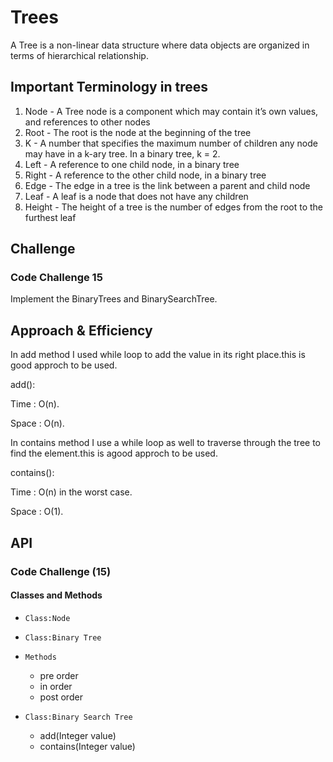 # Trees
<!-- Short summary or background information -->
A Tree is a non-linear data structure where data objects are organized in terms of hierarchical relationship.

## Important Terminology in trees

1. Node - A Tree node is a component which may contain it’s own values, and references to other nodes
2. Root - The root is the node at the beginning of the tree
3. K - A number that specifies the maximum number of children any node may have in a k-ary tree. In a binary tree, k = 2.
4. Left - A reference to one child node, in a binary tree
5. Right - A reference to the other child node, in a binary tree
6. Edge - The edge in a tree is the link between a parent and child node
7. Leaf - A leaf is a node that does not have any children
8. Height - The height of a tree is the number of edges from the root to the furthest leaf

## Challenge
<!-- Description of the challenge -->
### Code Challenge 15

Implement the BinaryTrees and BinarySearchTree.

## Approach & Efficiency
<!-- What approach did you take? Why? What is the Big O space/time for this approach? -->
In add method I used while loop to add the value in its right place.this is good approch to be used.

add():

Time : O(n).

Space : O(n).

In contains method I use a while loop as well to traverse through the tree to find the element.this is agood approch to be used.

contains():

Time : O(n) in the worst case.

Space : O(1).

## API
<!-- Description of each method publicly available in each of your trees -->
### Code Challenge (15)

#### Classes and Methods

* `Class:Node`

* `Class:Binary Tree`
* `Methods`
  * pre order
  * in order
  * post order

* `Class:Binary Search Tree`
  * add(Integer value)
  * contains(Integer value)
